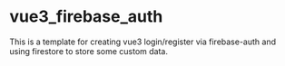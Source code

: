 # vue3_firebase_auth
This is a template for creating vue3 login/register via firebase-auth and using firestore to store some custom data.
